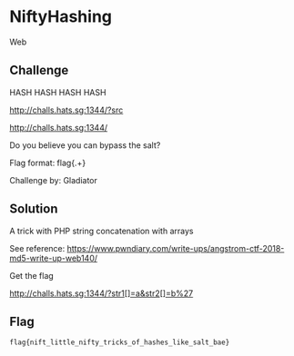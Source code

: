 # NiftyHashing
Web

## Challenge 

HASH HASH HASH HASH

http://challs.hats.sg:1344/?src

http://challs.hats.sg:1344/

Do you believe you can bypass the salt?

Flag format: flag{.+}

Challenge by: Gladiator

## Solution

A trick with PHP string concatenation with arrays

See reference: https://www.pwndiary.com/write-ups/angstrom-ctf-2018-md5-write-up-web140/

Get the flag

http://challs.hats.sg:1344/?str1[]=a&str2[]=b%27

## Flag

	flag{nift_little_nifty_tricks_of_hashes_like_salt_bae}

